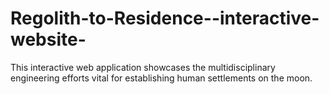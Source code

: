 # Regolith-to-Residence--interactive-website-
This interactive web application showcases the multidisciplinary engineering efforts vital for establishing human settlements on the moon.
